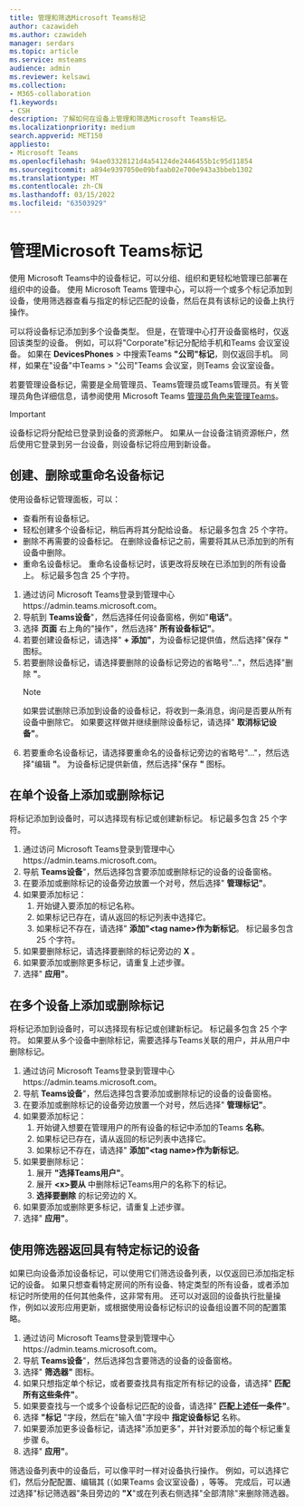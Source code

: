 ```yaml
---
title: 管理和筛选Microsoft Teams标记
author: cazawideh
ms.author: czawideh
manager: serdars
ms.topic: article
ms.service: msteams
audience: admin
ms.reviewer: kelsawi
ms.collection:
- M365-collaboration
f1.keywords:
- CSH
description: 了解如何在设备上管理和筛选Microsoft Teams标记。
ms.localizationpriority: medium
search.appverid: MET150
appliesto:
- Microsoft Teams
ms.openlocfilehash: 94ae03328121d4a54124de2446455b1c95d11854
ms.sourcegitcommit: a894e9397050e09bfaab02e700e943a3bbeb1302
ms.translationtype: MT
ms.contentlocale: zh-CN
ms.lasthandoff: 03/15/2022
ms.locfileid: "63503929"
---
```

# <a name="manage-microsoft-teams-device-tags"></a>管理Microsoft Teams标记

使用 Microsoft Teams中的设备标记，可以分组、组织和更轻松地管理已部署在组织中的设备。 使用 Microsoft Teams 管理中心，可以将一个或多个标记添加到设备，使用筛选器查看与指定的标记匹配的设备，然后在具有该标记的设备上执行操作。

可以将设备标记添加到多个设备类型。 但是，在管理中心打开设备窗格时，仅返回该类型的设备。 例如，可以将"Corporate"标记分配给手机和Teams 会议室设备。 如果在 **DevicesPhones** >  中搜索Teams **"公司"标记**，则仅返回手机。 同样，如果在"设备"中Teams > "公司"Teams 会议室，则Teams 会议室设备。

若要管理设备标记，需要是全局管理员、Teams管理员或Teams管理员。有关管理员角色详细信息，请参阅使用 Microsoft Teams [管理员角色来管理Teams](../using-admin-roles.md)。

> [!IMPORTANT]
> 设备标记将分配给已登录到设备的资源帐户。 如果从一台设备注销资源帐户，然后使用它登录到另一台设备，则设备标记将应用到新设备。

## <a name="create-remove-or-rename-device-tags"></a>创建、删除或重命名设备标记

使用设备标记管理面板，可以：

- 查看所有设备标记。
- 轻松创建多个设备标记，稍后再将其分配给设备。 标记最多包含 25 个字符。
- 删除不再需要的设备标记。 在删除设备标记之前，需要将其从已添加到的所有设备中删除。
- 重命名设备标记。 重命名设备标记时，该更改将反映在已添加到的所有设备上。 标记最多包含 25 个字符。

1. 通过访问 Microsoft Teams登录到管理中心https://admin.teams.microsoft.com。
2. 导航到 **Teams设备**"，然后选择任何设备窗格，例如"**电话"**。
3. 选择 **页面** 右上角的"操作"，然后选择" **所有设备标记"**。
4. 若要创建设备标记，请选择" **+ 添加"**，为设备标记提供值，然后选择"保存 **"** 图标。
5. 若要删除设备标记，请选择要删除的设备标记旁边的省略号"..."，然后选择"删除 **"**。
    > [!NOTE]
    > 如果尝试删除已添加到设备的设备标记，将收到一条消息，询问是否要从所有设备中删除它。 如果要这样做并继续删除设备标记，请选择" **取消标记设备"**。
6. 若要重命名设备标记，请选择要重命名的设备标记旁边的省略号"..."，然后选择"编辑 **"**。 为设备标记提供新值，然后选择"保存 **"** 图标。

## <a name="add-or-remove-tags-on-a-single-device"></a>在单个设备上添加或删除标记

将标记添加到设备时，可以选择现有标记或创建新标记。 标记最多包含 25 个字符。

1. 通过访问 Microsoft Teams登录到管理中心https://admin.teams.microsoft.com。
2. 导航 **Teams设备**"，然后选择包含要添加或删除标记的设备的设备窗格。
3. 在要添加或删除标记的设备旁边放置一个对号，然后选择" **管理标记"**。
4. 如果要添加标记：
    1. 开始键入要添加的标记名称。
    2. 如果标记已存在，请从返回的标记列表中选择它。
    3. 如果标记不存在，请选择" **添加"\<tag name>作为新标记**。 标记最多包含 25 个字符。
5. 如果要删除标记，请选择要删除的标记旁边的 **X** 。
6. 如果要添加或删除更多标记，请重复上述步骤。
7. 选择" **应用"**。

## <a name="add-or-remove-tags-on-multiple-devices"></a>在多个设备上添加或删除标记

将标记添加到设备时，可以选择现有标记或创建新标记。 标记最多包含 25 个字符。 如果要从多个设备中删除标记，需要选择与Teams关联的用户，并从用户中删除标记。

1. 通过访问 Microsoft Teams登录到管理中心https://admin.teams.microsoft.com。
2. 导航 **Teams设备**"，然后选择包含要添加或删除标记的设备的设备窗格。
3. 在要添加或删除标记的设备旁边放置一个对号，然后选择" **管理标记"**。
4. 如果要添加标记：
    1. 开始键入想要在管理用户的所有设备的标记中添加的Teams **名称**。
    2. 如果标记已存在，请从返回的标记列表中选择它。
    3. 如果标记不存在，请选择" **添加"\<tag name>作为新标记**。
5. 如果要删除标记：
    1. 展开 **"选择Teams用户"**。
    2. 展开 **\<x>要从** 中删除标记Teams用户的名称下的标记。
    3. **选择要删除** 的标记旁边的 X。
6. 如果要添加或删除更多标记，请重复上述步骤。
7. 选择" **应用"**。

## <a name="use-filters-to-return-devices-with-a-specific-tag"></a>使用筛选器返回具有特定标记的设备

如果已向设备添加设备标记，可以使用它们筛选设备列表，以仅返回已添加指定标记的设备。 如果只想查看特定房间的所有设备、特定类型的所有设备，或者添加标记时所使用的任何其他条件，这非常有用。 还可以对返回的设备执行批量操作，例如以波形应用更新，或根据使用设备标记标识的设备组设置不同的配置策略。

1. 通过访问 Microsoft Teams登录到管理中心https://admin.teams.microsoft.com。
2. 导航 **Teams设备**"，然后选择包含要筛选的设备的设备窗格。
3. 选择" **筛选器"** 图标。
4. 如果只想指定单个标记，或者要查找具有指定所有标记的设备，请选择" **匹配所有这些条件"**。
5. 如果要查找与一个或多个设备标记匹配的设备，请选择" **匹配上述任一条件"**。
6. 选择 **"标记** "字段，然后在"输入值"字段中 **指定设备标记** 名称。
7. 如果要添加更多设备标记，请选择"添加更多"，并针对要添加的每个标记重复步骤 6。
8. 选择" **应用"**。

筛选设备列表中的设备后，可以像平时一样对设备执行操作。 例如，可以选择它们，然后分配配置、编辑其 (（如果Teams 会议室设备) ，等等。 完成后，可以通过选择"标记筛选器"条目旁边的 **"X**"或在列表右侧选择"全部清除"来删除筛选器。

